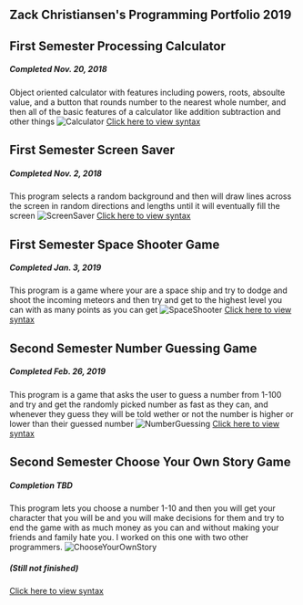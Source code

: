 ## Zack Christiansen's Programming Portfolio 2019

## First Semester Processing Calculator
##### Completed Nov. 20, 2018
Object oriented calculator with features including powers, roots, absoulte value, and a button that rounds number to the nearest whole number, and then all of the basic features of a calculator like addition subtraction and other things
![Calculator](https://github.com/zackChristiansen/2019ProgrammingPortfolio/blob/master/images/calc01.png)
[Click here to view syntax](https://github.com/zackChristiansen/2019ProgrammingPortfolio/blob/master/NumberGame/Calculator.zip)

## First Semester Screen Saver
##### Completed Nov. 2, 2018
This program selects a random background and then will draw lines across the screen in random directions and lengths until it will eventually fill the screen
![ScreenSaver](https://github.com/zackChristiansen/2019ProgrammingPortfolio/blob/master/images/ScrnSaver.png)
[Click here to view syntax](https://github.com/zackChristiansen/2019ProgrammingPortfolio/blob/master/NumberGame/Screen_Saver.zip)

## First Semester Space Shooter Game
##### Completed Jan. 3, 2019
This program is a game where your are a space ship and try to dodge and shoot the incoming meteors and then try and get to the highest level you can with as many points as you can get
![SpaceShooter](https://github.com/zackChristiansen/2019ProgrammingPortfolio/blob/master/images/SpaceShooter.png)
[Click here to view syntax](https://github.com/zackChristiansen/2019ProgrammingPortfolio/blob/master/NumberGame/numberGuessing.zip)

## Second Semester Number Guessing Game
##### Completed Feb. 26, 2019
This program is a game that asks the user to guess a number from 1-100 and try and get the randomly picked number as fast as they can, and whenever they guess they will be told wether or not the number is higher or lower than their guessed number
![NumberGuessing](https://github.com/zackChristiansen/2019ProgrammingPortfolio/blob/master/images/NumberGuess.png)
[Click here to view syntax](https://github.com/zackChristiansen/2019ProgrammingPortfolio/blob/master/NumberGame/numberGuessing.zip)

## Second Semester Choose Your Own Story Game
##### Completion TBD
This program lets you choose a number 1-10 and then you will get your character that you will be and you will make decisions for them and try to end the game with as much money as you can and without making your friends and family hate you. I worked on this one with two other programmers.
![ChooseYourOwnStory](https://github.com/zackChristiansen/2019ProgrammingPortfolio/blob/master/images/CYOStory.png)
##### (Still not finished)
[Click here to view syntax](https://github.com/zackChristiansen/2019ProgrammingPortfolio/blob/master/NumberGame/Automated%20Teller%20mmag.zip)
